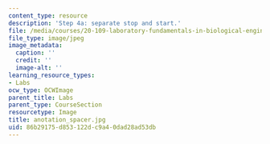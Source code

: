```yaml
---
content_type: resource
description: 'Step 4a: separate stop and start.'
file: /media/courses/20-109-laboratory-fundamentals-in-biological-engineering-fall-2007/86b29175d853122dc9a40dad28ad53db_anotation_spacer.jpg
file_type: image/jpeg
image_metadata:
  caption: ''
  credit: ''
  image-alt: ''
learning_resource_types:
- Labs
ocw_type: OCWImage
parent_title: Labs
parent_type: CourseSection
resourcetype: Image
title: anotation_spacer.jpg
uid: 86b29175-d853-122d-c9a4-0dad28ad53db
---
```

